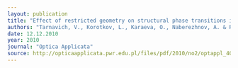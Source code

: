 ```yaml
---
layout: publication
title: "Effect of restricted geometry on structural phase transitions in KH<sub>2</sub>PO<sub>4</sub> and NH<sub>4</sub>H<sub>2</sub>PO<sub>4</sub> crystals"
authors: "Tarnavich, V., Korotkov, L., Karaeva, O., Naberezhnov, A. & Rysiakiewicz-Pasek, E."
date: 12.12.2010
year: 2010
journal: "Optica Applicata"
source: http://opticaapplicata.pwr.edu.pl/files/pdf/2010/no2/optappl_4002p305.pdf
---
```

